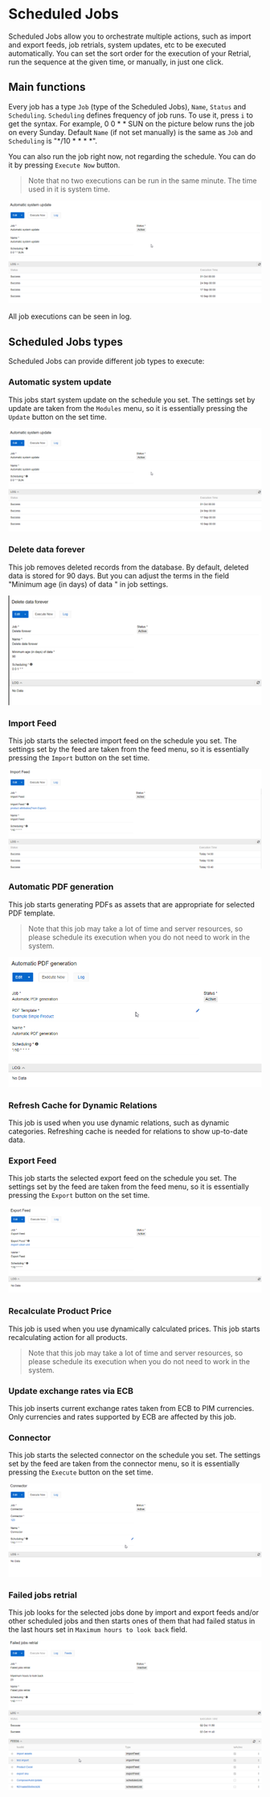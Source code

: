 # Scheduled Jobs

Scheduled Jobs allow you to orchestrate multiple actions, such as import and export feeds, job retrials, system updates, etc to be executed automatically. You can set the sort order for the execution of your Retrial, run the sequence at the given time, or manually, in just one click.

## Main functions

Every job has a type `Job` (type of the Scheduled Jobs), `Name`, `Status` and `Scheduling`. `Scheduling` defines frequency of job runs. To use it, press `i` to get the syntax. For example, 0 0 * * SUN on the picture below runs the job on every Sunday. Default `Name` (if not set manually) is the same as `Job` and `Scheduling` is "*/10 * * * *".

You can also run the job right now, not regarding the schedule. You can do it by pressing `Execute Now` button.

> Note that no two executions can be run in the same minute. The time used in it is system time.

![Main menu](_assets/scheduled-jobs/scheduled-jobs-main-menu.png)

All job executions can be seen in log.

## Scheduled Jobs types

Scheduled Jobs can provide different job types to execute:

### Automatic system update

This jobs start system update on the schedule you set. The settings set by update are taken from the `Modules` menu, so it is essentially pressing the `Update` button on the set time.

![Main menu](_assets/scheduled-jobs/scheduled-jobs-main-menu.png)

### Delete data forever

This job removes deleted records from the database. By default, deleted data is stored for 90 days. But you can adjust the terms in the field "Minimum age (in days) of data " in job settings.

![delete data forever](_assets/scheduled-jobs/scheduled-jobs-delete-data.png)


### Import Feed

This job starts the selected import feed on the schedule you set. The settings set by the feed are taken from the feed menu, so it is essentially pressing the `Import` button on the set time.

![Import feed Scheduled](_assets/scheduled-jobs/scheduled-jobs-import-feed.png)

### Automatic PDF generation

This job starts generating PDFs as assets that are appropriate for selected PDF template.

> Note that this job may take a lot of time and server resources, so please schedule its execution when you do not need to work in the system.

![Connector PDF](_assets/scheduled-jobs/scheduled-jobs-PDF.png)

### Refresh Cache for Dynamic Relations

This job is used when you use dynamic relations, such as dynamic categories. Refreshing cache is needed for relations to show up-to-date data.

### Export Feed 

This job starts the selected export feed on the schedule you set. The settings set by the feed are taken from the feed menu, so it is essentially pressing the `Export` button on the set time.

![Export feed Scheduled](_assets/scheduled-jobs/scheduled-jobs-export-feed.png)

### Recalculate Product Price

This job is used when you use dynamically calculated prices. This job starts recalculating action for all products. 

> Note that this job may take a lot of time and server resources, so please schedule its execution when you do not need to work in the system.

### Update exchange rates via ECB

This job inserts current exchange rates taken from ECB to PIM currencies. Only currencies and rates supported by ECB are affected by this job.

### Connector

This job starts the selected connector on the schedule you set. The settings set by the feed are taken from the connector menu, so it is essentially pressing the `Execute` button on the set time.

![Connector Scheduled](_assets/scheduled-jobs/scheduled-jobs-connector.png)

### Failed jobs retrial

This job looks for the selected jobs done by import and export feeds and/or other scheduled jobs and then starts ones of them that had failed status in the last hours set in `Maximum hours to look back` field.

![Retrial Scheduled](_assets/scheduled-jobs/scheduled-jobs-retrials.png)